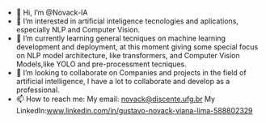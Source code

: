 - 👋 Hi, I’m @Novack-IA
- 👀 I’m interested in artificial inteligence tecnologies and aplications, especially NLP and Computer Vision.
- 🌱 I’m currently learning general tecniques on machine learning development and deployment, at this moment giving some special focus on NLP model architecture, like transformers, and Computer Vision Models,like YOLO and pre-processment tecniques.
- 💞️ I’m looking to collaborate on Companies and projects in the field of artificial intelligence, I have a lot to collaborate and develop as a professional.
- 📫 How to reach me: My email: novack@discente.ufg.br  My LinkedIn:www.linkedin.com/in/gustavo-novack-viana-lima-588802329

<!---
Novack-IA/Novack-IA is a ✨ special ✨ repository because its `README.md` (this file) appears on your GitHub profile.
You can click the Preview link to take a look at your changes.
--->
